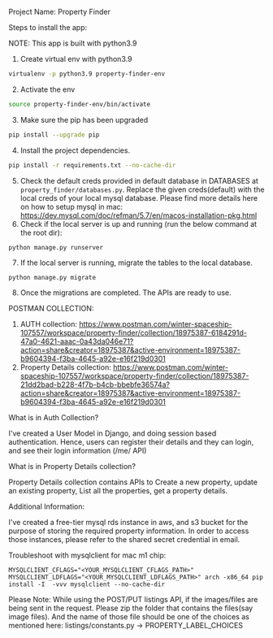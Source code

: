 Project Name: Property Finder

Steps to install the app:

NOTE: This app is built with python3.9 

1. Create virtual env with python3.9
```bash
virtualenv -p python3.9 property-finder-env
```
2. Activate the env
```bash
source property-finder-env/bin/activate
```
3. Make sure the pip has been upgraded
```bash
pip install --upgrade pip
```
4. Install the project dependencies.
```bash
pip install -r requirements.txt --no-cache-dir
```
5. Check the default creds provided in default database in DATABASES at `property_finder/databases.py`. Replace the given creds(default) with the local creds of your local mysql database. Please find more details here on how to setup mysql in mac: https://dev.mysql.com/doc/refman/5.7/en/macos-installation-pkg.html
6. Check if the local server is up and running (run the below command at the root dir):
```bash
python manage.py runserver
```
7. If the local server is running, migrate the tables to the local database.
```
python manage.py migrate
```
8. Once the migrations are completed. The APIs are ready to use.

POSTMAN COLLECTION:
1. AUTH collection: https://www.postman.com/winter-spaceship-107557/workspace/property-finder/collection/18975387-6184291d-47a0-4621-aaac-0a43da046e71?action=share&creator=18975387&active-environment=18975387-b9604394-f3ba-4645-a92e-e16f219d0301
2. Property Details collection: https://www.postman.com/winter-spaceship-107557/workspace/property-finder/collection/18975387-21dd2bad-b228-4f7b-b4cb-bbebfe36574a?action=share&creator=18975387&active-environment=18975387-b9604394-f3ba-4645-a92e-e16f219d0301

What is in Auth Collection?

I've created a User Model in Django, and doing session based authentication. Hence, users can register their details and they can login, and see their login information (/me/ API)

What is in Property Details collection?

Property Details collection contains APIs to Create a new property, update an existing property, List all the properties, get a property details.


Additional Information:

I've created a free-tier mysql rds instance in aws, and s3 bucket for the purpose of storing the required property information. In order to access those instances, please refer to the shared secret credential in email.


Troubleshoot with mysqlclient for mac m1 chip:
```
MYSQLCLIENT_CFLAGS="<YOUR_MYSQLCLIENT_CFLAGS_PATH>" MYSQLCLIENT_LDFLAGS="<YOUR_MYSQLCLIENT_LDFLAGS_PATH>" arch -x86_64 pip install -I  -vvv mysqlclient --no-cache-dir
```

Please Note: While using the POST/PUT listings API, if the images/files are being sent in the request. Please zip the folder that contains the files(say image files). And the name of those file should be one of the choices as mentioned here: listings/constants.py -> PROPERTY_LABEL_CHOICES